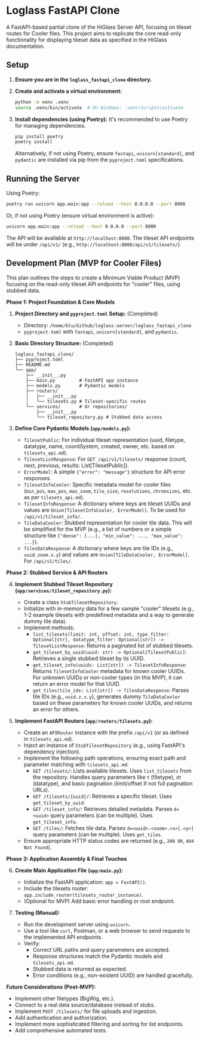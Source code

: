 # Loglass FastAPI Clone

A FastAPI-based partial clone of the HiGlass Server API, focusing on tileset routes for Cooler files. This project aims to replicate the core read-only functionality for displaying tileset data as specified in the HiGlass documentation.

## Setup

1.  **Ensure you are in the `loglass_fastapi_clone` directory.**

2.  **Create and activate a virtual environment:**
    ```bash
    python -m venv .venv
    source .venv/bin/activate  # On Windows: .venv\Scripts\activate
    ```

3.  **Install dependencies (using Poetry):**
    It's recommended to use Poetry for managing dependencies.
    ```bash
    pip install poetry
    poetry install
    ```
    Alternatively, if not using Poetry, ensure `fastapi`, `uvicorn[standard]`, and `pydantic` are installed via pip from the `pyproject.toml` specifications.

## Running the Server

Using Poetry:
```bash
poetry run uvicorn app.main:app --reload --host 0.0.0.0 --port 8000
```

Or, if not using Poetry (ensure virtual environment is active):
```bash
uvicorn app.main:app --reload --host 0.0.0.0 --port 8000
```

The API will be available at `http://localhost:8000`. The tileset API endpoints will be under `/api/v1/` (e.g., `http://localhost:8000/api/v1/tilesets/`).

## Development Plan (MVP for Cooler Files)

This plan outlines the steps to create a Minimum Viable Product (MVP) focusing on the read-only tileset API endpoints for "cooler" files, using stubbed data.

**Phase 1: Project Foundation & Core Models**

1.  **Project Directory and `pyproject.toml` Setup:** (Completed)
    *   Directory: `/home/blu/Github/loglass-server/loglass_fastapi_clone`
    *   `pyproject.toml` with `fastapi`, `uvicorn[standard]`, and `pydantic`.

2.  **Basic Directory Structure:** (Completed)
    ```
    loglass_fastapi_clone/
    ├── pyproject.toml
    ├── README.md
    └── app/
        ├── __init__.py
        ├── main.py         # FastAPI app instance
        ├── models.py       # Pydantic models
        ├── routers/
        │   ├── __init__.py
        │   └── tilesets.py # Tileset-specific routes
        └── services/       # Or repositories/
            ├── __init__.py
            └── tileset_repository.py # Stubbed data access
    ```

3.  **Define Core Pydantic Models (`app/models.py`):**
    *   `TilesetPublic`: For individual tileset representation (uuid, filetype, datatype, name, coordSystem, created, owner, etc. based on `tilesets_api.md`).
    *   `TilesetListResponse`: For `GET /api/v1/tilesets/` response (count, next, previous, results: List[TilesetPublic]).
    *   `ErrorModel`: A simple `{"error": "message"}` structure for API error responses.
    *   `TilesetInfoCooler`: Specific metadata model for cooler files (`min_pos`, `max_pos`, `max_zoom`, `tile_size`, `resolutions`, `chromsizes`, etc. as per `tilesets_api.md`).
    *   `TilesetInfoResponse`: A dictionary where keys are tileset UUIDs and values are `Union[TilesetInfoCooler, ErrorModel]`. To be used for `/api/v1/tileset_info/`.
    *   `TileDataCooler`: Stubbed representation for cooler tile data. This will be simplified for the MVP (e.g., a list of numbers or a simple structure like `{"dense": [...], "min_value": ..., "max_value": ...}`).
    *   `TilesDataResponse`: A dictionary where keys are tile IDs (e.g., `uuid.zoom.x.y`) and values are `Union[TileDataCooler, ErrorModel]`. For `/api/v1/tiles/`.

**Phase 2: Stubbed Service & API Routers**

4.  **Implement Stubbed Tileset Repository (`app/services/tileset_repository.py`):**
    *   Create a class `StubTilesetRepository`.
    *   Initialize with in-memory data for a few sample "cooler" tilesets (e.g., 1-2 example tilesets with predefined metadata and a way to generate dummy tile data).
    *   Implement methods:
        *   `list_tilesets(limit: int, offset: int, type_filter: Optional[str], datatype_filter: Optional[str]) -> TilesetListResponse`: Returns a paginated list of stubbed tilesets.
        *   `get_tileset_by_uuid(uuid: str) -> Optional[TilesetPublic]`: Retrieves a single stubbed tileset by its UUID.
        *   `get_tileset_info(uuids: List[str]) -> TilesetInfoResponse`: Returns `TilesetInfoCooler` metadata for known cooler UUIDs. For unknown UUIDs or non-cooler types (in this MVP), it can return an error model for that UUID.
        *   `get_tiles(tile_ids: List[str]) -> TilesDataResponse`: Parses tile IDs (e.g., `uuid.z.x.y`), generates dummy `TileDataCooler` based on these parameters for known cooler UUIDs, and returns an error for others.

5.  **Implement FastAPI Routers (`app/routers/tilesets.py`):**
    *   Create an `APIRouter` instance with the prefix `/api/v1` (or as defined in `tilesets_api.md`).
    *   Inject an instance of `StubTilesetRepository` (e.g., using FastAPI's dependency injection).
    *   Implement the following path operations, ensuring exact path and parameter matching with `tilesets_api.md`:
        *   `GET /tilesets/`: Lists available tilesets. Uses `list_tilesets` from the repository. Handles query parameters like `t` (filetype), `dt` (datatype), and basic pagination (limit/offset if not full pagination URLs).
        *   `GET /tilesets/{uuid}/`: Retrieves a specific tileset. Uses `get_tileset_by_uuid`.
        *   `GET /tileset_info/`: Retrieves detailed metadata. Parses `d=<uuid>` query parameters (can be multiple). Uses `get_tileset_info`.
        *   `GET /tiles/`: Fetches tile data. Parses `d=<uuid>.<zoom>.<x>[.<y>]` query parameters (can be multiple). Uses `get_tiles`.
    *   Ensure appropriate HTTP status codes are returned (e.g., `200 OK`, `404 Not Found`).

**Phase 3: Application Assembly & Final Touches**

6.  **Create Main Application File (`app/main.py`):**
    *   Initialize the FastAPI application: `app = FastAPI()`.
    *   Include the tilesets router: `app.include_router(tilesets_router_instance)`.
    *   (Optional for MVP) Add basic error handling or root endpoint.

7.  **Testing (Manual):**
    *   Run the development server using `uvicorn`.
    *   Use a tool like `curl`, Postman, or a web browser to send requests to the implemented API endpoints.
    *   Verify:
        *   Correct URL paths and query parameters are accepted.
        *   Response structures match the Pydantic models and `tilesets_api.md`.
        *   Stubbed data is returned as expected.
        *   Error conditions (e.g., non-existent UUID) are handled gracefully.

**Future Considerations (Post-MVP):**

*   Implement other filetypes (BigWig, etc.).
*   Connect to a real data source/database instead of stubs.
*   Implement `POST /tilesets/` for file uploads and ingestion.
*   Add authentication and authorization.
*   Implement more sophisticated filtering and sorting for list endpoints.
*   Add comprehensive automated tests.
